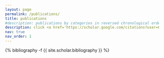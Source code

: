 ```yaml
---
layout: page
permalink: /publications/
title: publications
#description: publications by categories in reversed chronological order. generated by jekyll-scholar.
description: click <a href='https://scholar.google.com/citations?user=6c3v-nUAAAAJ&hl=en'>here</a> for full list of publications.
nav: true
nav_order: 1
---
```

<!-- _pages/publications.md -->
<div class="publications">

{% bibliography -f {{ site.scholar.bibliography }} %}

</div>
